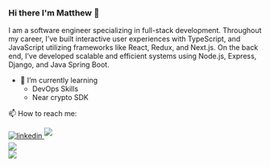 ### Hi there I'm Matthew 👋

I am a software engineer specializing in full-stack development. Throughout my career, I’ve built interactive user experiences with TypeScript, and JavaScript utilizing frameworks like React, Redux, and Next.js. On the back end, I’ve developed scalable and efficient systems using Node.js, Express, Django, and Java Spring Boot.

- 🌱 I’m currently learning
  - DevOps Skills
  - Near crypto SDK
    
<div align='left'>
<p>📫 How to reach me:</p>
<a href="https://www.linkedin.com/in/matthew-nicholson-bb91aa23a/" target="_blank">
<img src="https://img.shields.io/badge/linkedin:  MatthewNicholson-%2300acee.svg?color=405DE6&style=for-the-badge&logo=linkedin&logoColor=white" alt=linkedin style="margin-bottom: 5px;"/>
</a>
<a href="mailto:thematthewnicholson@gmail.com" target="_blank">
<img src="https://img.shields.io/badge/gmail:  MatthewNicholson-%23EA4335.svg?style=for-the-badge&logo=gmail&logoColor=white" t=mail style="margin-bottom: 5px;" />
</a>
	
</ul>
</div>
<div>
  <img src="https://github-readme-stats.vercel.app/api/top-langs/?username=glowupmatt&layout=compact" />
</div>
<img src="https://user-images.githubusercontent.com/73097560/115834477-dbab4500-a447-11eb-908a-139a6edaec5c.gif">



